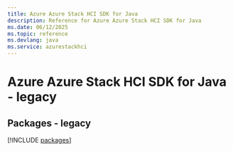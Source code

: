 ```yaml
---
title: Azure Azure Stack HCI SDK for Java
description: Reference for Azure Azure Stack HCI SDK for Java
ms.date: 06/12/2025
ms.topic: reference
ms.devlang: java
ms.service: azurestackhci
---
```

# Azure Azure Stack HCI SDK for Java - legacy
## Packages - legacy
[!INCLUDE [packages](azure-stack-hci-index.md)]